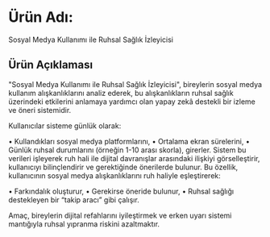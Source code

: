 # Ürün Adı:
Sosyal Medya Kullanımı ile Ruhsal Sağlık İzleyicisi

## Ürün Açıklaması
"Sosyal Medya Kullanımı ile Ruhsal Sağlık İzleyicisi", bireylerin sosyal medya kullanım alışkanlıklarını analiz ederek, bu alışkanlıkların ruhsal sağlık üzerindeki etkilerini anlamaya yardımcı olan yapay zekâ destekli bir izleme ve öneri sistemidir.

Kullanıcılar sisteme günlük olarak:

•	Kullandıkları sosyal medya platformlarını,
•	Ortalama ekran sürelerini,
•	Günlük ruhsal durumlarını (örneğin 1-10 arası skorla),
girerler. Sistem bu verileri işleyerek ruh hali ile dijital davranışlar arasındaki ilişkiyi görselleştirir, kullanıcıyı bilinçlendirir ve gerektiğinde önerilerde bulunur.
Bu özellik, kullanıcının sosyal medya alışkanlıklarını ruh haliyle eşleştirerek:

•	Farkındalık oluşturur,
•	Gerekirse öneride bulunur,
•	Ruhsal sağlığı destekleyen bir “takip aracı” gibi çalışır.

Amaç, bireylerin dijital refahlarını iyileştirmek ve erken uyarı sistemi mantığıyla ruhsal yıpranma riskini azaltmaktır.
